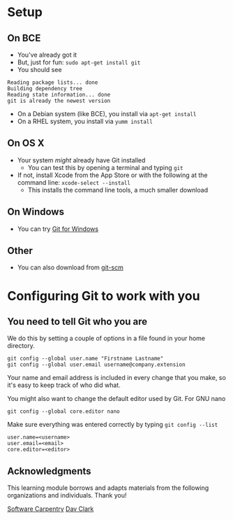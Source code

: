 # Setup

## On BCE

* You've already got it
* But, just for fun: `sudo apt-get install git`
* You should see

```
Reading package lists... done
Building dependency tree
Reading state information... done
git is already the newest version
```

* On a Debian system (like BCE), you install via `apt-get install`
* On a RHEL system, you install via `yumm install`

## On OS X

* Your system *might* already have Git installed
    * You can test this by opening a terminal and typing `git`
* If not, install Xcode from the App Store or with the following at the command
line: `xcode-select --install`
    * This installs the command line tools, a much smaller download

## On Windows

* You can try [Git for Windows](https://git-for-windows.github.io/)

## Other

* You can also download from [git-scm](https://git-scm.com/download/)

# Configuring Git to work with you

## You need to tell Git who you are

We do this by setting a couple of options in a file found in your home
directory.

```
git config --global user.name "Firstname Lastname"
git config --global user.email username@company.extension
```

Your name and email address is included in every change that you make, so it's
easy to keep track of who did what.

You might also want to change the default editor used by Git. For GNU nano

```
git config --global core.editor nano
```

Make sure everything was entered correctly by typing `git config --list`

```
user.name=<username>
user.email=<email>
core.editor=<editor>
```

## Acknowledgments

This learning module borrows and adapts materials from the following
organizations and individuals. Thank you!

[Software Carpentry](https://github.com/swcarpentry/git-novice)
[Dav Clark](https://github.com/davclark/git-fundamentals)

